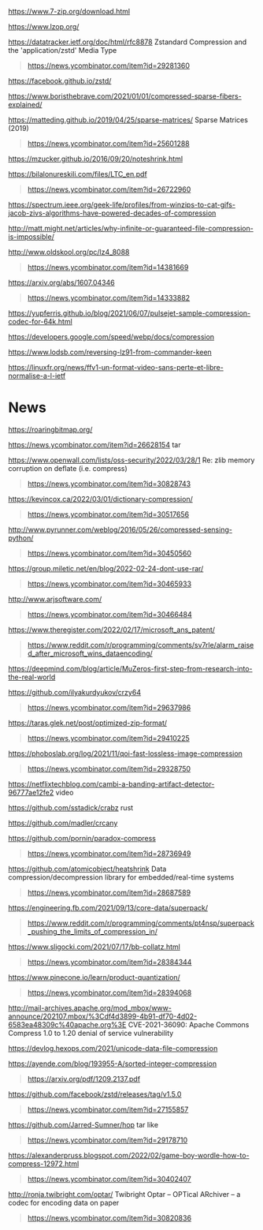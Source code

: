 https://www.7-zip.org/download.html

https://www.lzop.org/

https://datatracker.ietf.org/doc/html/rfc8878  Zstandard Compression and the 'application/zstd' Media Type
> https://news.ycombinator.com/item?id=29281360

https://facebook.github.io/zstd/

https://www.boristhebrave.com/2021/01/01/compressed-sparse-fibers-explained/

https://matteding.github.io/2019/04/25/sparse-matrices/	Sparse Matrices (2019)
> https://news.ycombinator.com/item?id=25601288

https://mzucker.github.io/2016/09/20/noteshrink.html

https://bilalonureskili.com/files/LTC_en.pdf
> https://news.ycombinator.com/item?id=26722960

https://spectrum.ieee.org/geek-life/profiles/from-winzips-to-cat-gifs-jacob-zivs-algorithms-have-powered-decades-of-compression

http://matt.might.net/articles/why-infinite-or-guaranteed-file-compression-is-impossible/

http://www.oldskool.org/pc/lz4_8088
> https://news.ycombinator.com/item?id=14381669

https://arxiv.org/abs/1607.04346
> https://news.ycombinator.com/item?id=14333882

https://yupferris.github.io/blog/2021/06/07/pulsejet-sample-compression-codec-for-64k.html

https://developers.google.com/speed/webp/docs/compression

https://www.lodsb.com/reversing-lz91-from-commander-keen

https://linuxfr.org/news/ffv1-un-format-video-sans-perte-et-libre-normalise-a-l-ietf

# News
https://roaringbitmap.org/

https://news.ycombinator.com/item?id=26628154 tar

https://www.openwall.com/lists/oss-security/2022/03/28/1 Re: zlib memory corruption on deflate (i.e. compress)
> https://news.ycombinator.com/item?id=30828743

https://kevincox.ca/2022/03/01/dictionary-compression/
> https://news.ycombinator.com/item?id=30517656

http://www.pyrunner.com/weblog/2016/05/26/compressed-sensing-python/
> https://news.ycombinator.com/item?id=30450560

https://group.miletic.net/en/blog/2022-02-24-dont-use-rar/
> https://news.ycombinator.com/item?id=30465933

http://www.arjsoftware.com/
> https://news.ycombinator.com/item?id=30466484

https://www.theregister.com/2022/02/17/microsoft_ans_patent/
> https://www.reddit.com/r/programming/comments/sv7rle/alarm_raised_after_microsoft_wins_dataencoding/

https://deepmind.com/blog/article/MuZeros-first-step-from-research-into-the-real-world

https://github.com/ilyakurdyukov/crzy64
> https://news.ycombinator.com/item?id=29637986

https://taras.glek.net/post/optimized-zip-format/
> https://news.ycombinator.com/item?id=29410225

https://phoboslab.org/log/2021/11/qoi-fast-lossless-image-compression
> https://news.ycombinator.com/item?id=29328750

https://netflixtechblog.com/cambi-a-banding-artifact-detector-96777ae12fe2 video

https://github.com/sstadick/crabz rust

https://github.com/madler/crcany

https://github.com/pornin/paradox-compress
> https://news.ycombinator.com/item?id=28736949

https://github.com/atomicobject/heatshrink Data compression/decompression library for embedded/real-time systems
> https://news.ycombinator.com/item?id=28687589

https://engineering.fb.com/2021/09/13/core-data/superpack/
> https://www.reddit.com/r/programming/comments/pt4nsp/superpack_pushing_the_limits_of_compression_in/

https://www.sligocki.com/2021/07/17/bb-collatz.html
> https://news.ycombinator.com/item?id=28384344

https://www.pinecone.io/learn/product-quantization/
> https://news.ycombinator.com/item?id=28394068

http://mail-archives.apache.org/mod_mbox/www-announce/202107.mbox/%3Cdf4d3899-4b91-df70-4d02-6583ea48309c%40apache.org%3E CVE-2021-36090: Apache Commons Compress 1.0 to 1.20 denial of service vulnerability

https://devlog.hexops.com/2021/unicode-data-file-compression

https://ayende.com/blog/193955-A/sorted-integer-compression
> https://arxiv.org/pdf/1209.2137.pdf

https://github.com/facebook/zstd/releases/tag/v1.5.0
> https://news.ycombinator.com/item?id=27155857

https://github.com/Jarred-Sumner/hop tar like
> https://news.ycombinator.com/item?id=29178710

https://alexanderpruss.blogspot.com/2022/02/game-boy-wordle-how-to-compress-12972.html
> https://news.ycombinator.com/item?id=30402407

http://ronja.twibright.com/optar/ Twibright Optar – OPTical ARchiver – a codec for encoding data on paper
> https://news.ycombinator.com/item?id=30820836